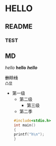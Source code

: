 
# HELLO
## README
### TEST
## MD
*hello*
**hello**
***hello***

~~删除线~~</br>
`凸显`

* 第一级
	* 第二级
		* 第三级
	* 第二季

```c 
	#include<stdio.h>
	int main()
	{
	printf("h\n");
	}
```
